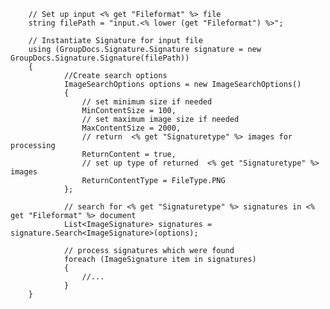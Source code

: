        
        // Set up input <% get "Fileformat" %> file
        string filePath = "input.<% lower (get "Fileformat") %>";

        // Instantiate Signature for input file
        using (GroupDocs.Signature.Signature signature = new GroupDocs.Signature.Signature(filePath))
        {
                //Create search options
                ImageSearchOptions options = new ImageSearchOptions()
                {
                    // set minimum size if needed
                    MinContentSize = 100,
                    // set maximum image size if needed
                    MaxContentSize = 2000,                    
                    // return  <% get "Signaturetype" %> images for processing
                    ReturnContent = true,
                    // set up type of returned  <% get "Signaturetype" %> images
                    ReturnContentType = FileType.PNG                                 
                };

                // search for <% get "Signaturetype" %> signatures in <% get "Fileformat" %> document
                List<ImageSignature> signatures = signature.Search<ImageSignature>(options);

                // process signatures which were found                
                foreach (ImageSignature item in signatures)
                {
                    //...
                }
        }
